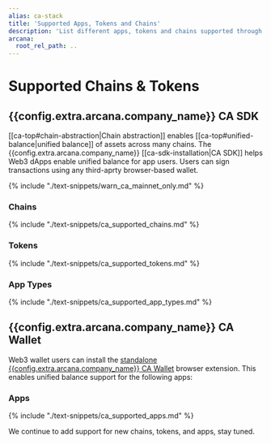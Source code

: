 ```yaml
---
alias: ca-stack
title: 'Supported Apps, Tokens and Chains'
description: 'List different apps, tokens and chains supported through the Arcana Chain Abstraction feature.'
arcana:
  root_rel_path: ..
---
```


# Supported Chains & Tokens

## {{config.extra.arcana.company_name}} CA SDK

[[ca-top#chain-abstraction|Chain abstraction]] enables [[ca-top#unified-balance|unified balance]] of assets across many chains. The {{config.extra.arcana.company_name}} [[ca-sdk-installation|CA SDK]] helps Web3 dApps enable unified balance for app users. Users can sign transactions using any third-aprty browser-based wallet.

{% include "./text-snippets/warn_ca_mainnet_only.md" %}

### Chains

{% include "./text-snippets/ca_supported_chains.md" %}

### Tokens

{% include "./text-snippets/ca_supported_tokens.md" %}

### App Types

{% include "./text-snippets/ca_supported_app_types.md" %}

## {{config.extra.arcana.company_name}} CA Wallet

Web3 wallet users can install the [standalone {{config.extra.arcana.company_name}} CA Wallet](https://chromewebstore.google.com/detail/arcana-wallet/nieddmedbnibfkfokcionggafcmcgkpi) browser extension. This enables unified balance support for the following apps:

### Apps

{% include "./text-snippets/ca_supported_apps.md" %}

We continue to add support for new chains, tokens, and apps, stay tuned.